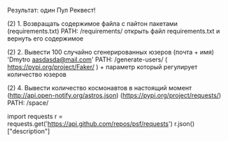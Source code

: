 Результат: один Пул Реквест!



(2) 1. Возвращать содержимое файла с пайтон пакетами (requirements.txt) PATH: /requirements/ открыть файл requirements.txt и вернуть его содержимое



(2) 2. Вывести 100 случайно сгенерированных юзеров (почта + имя) 'Dmytro aasdasda@mail.com' PATH: /generate-users/ ( https://pypi.org/project/Faker/ ) + параметр который регулирует количество юзеров



(2) 4. Вывести количество космонавтов в настоящий момент (http://api.open-notify.org/astros.json) (https://pypi.org/project/requests/) PATH: /space/



import requests
r = requests.get('https://api.github.com/repos/psf/requests')
r.json()["description"]